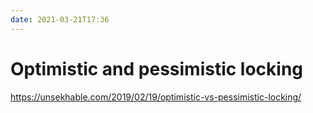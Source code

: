 ```yaml
---
date: 2021-03-21T17:36
---
```


# Optimistic and pessimistic locking

https://unsekhable.com/2019/02/19/optimistic-vs-pessimistic-locking/
